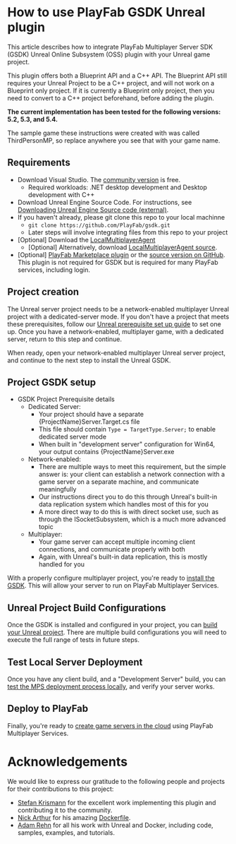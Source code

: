 # How to use PlayFab GSDK Unreal plugin

This article describes how to integrate PlayFab Multiplayer Server SDK (GSDK) Unreal Online Subsystem (OSS) plugin with your Unreal game project.

This plugin offers both a Blueprint API and a C++ API. The Blueprint API still requires your Unreal Project to be a C++ project, and will not work on a Blueprint only project. If it is currently a Blueprint only project, then you need to convert to a C++ project beforehand, before adding the plugin.


**The current implementation has been tested for the following versions: 5.2, 5.3, and 5.4.**

The sample game these instructions were created with was called ThirdPersonMP, so replace anywhere you see that with your game name.

## Requirements

* Download Visual Studio. The [community version](https://visualstudio.microsoft.com/vs/community/) is free.
	* Required workloads: .NET desktop development and Desktop development with C++
* Download Unreal Engine Source Code. For instructions, see [Downloading Unreal Engine Source code (external)](https://docs.unrealengine.com/5.1/en-US/downloading-unreal-engine-source-code/).
* If you haven't already, please git clone this repo to your local machinne
	* ```git clone https://github.com/PlayFab/gsdk.git```
	* Later steps will involve integrating files from this repo to your project
* [Optional] Download the [LocalMultiplayerAgent](https://github.com/PlayFab/MpsAgent/releases)
	* [Optional] Alternatively, download [LocalMultiplayerAgent source](https://github.com/PlayFab/MpsAgent/tree/main/LocalMultiplayerAgent).
* [Optional] [PlayFab Marketplace plugin](https://www.unrealengine.com/marketplace/product/playfab-sdk) or the [source version on GitHub](https://github.com/PlayFab/UnrealMarketplacePlugin/tree/master/5.1/PlayFabPlugin). This plugin is not required for GSDK but is required for many PlayFab services, including login.

## Project creation

The Unreal server project needs to be a network-enabled multiplayer Unreal project with a dedicated-server mode. If you don't have a project that meets these prerequisites, follow our [Unreal prerequisite set up guide](ThirdPersonMPSetup.md) to set one up. Once you have a network-enabled, multiplayer game, with a dedicated server, return to this step and continue.

When ready, open your network-enabled multiplayer Unreal server project, and continue to the next step to install the Unreal GSDK.

## Project GSDK setup

* GSDK Project Prerequisite details
	* Dedicated Server:
		* Your project should have a separate {ProjectName}Server.Target.cs file
		* This file should contain ```Type = TargetType.Server;``` to enable dedicated server mode
		* When built in "development server" configuration for Win64, your output contains {ProjectName}Server.exe
	* Network-enabled:
		* There are multiple ways to meet this requirement, but the simple answer is: your client can establish a network connection with a game server on a separate machine, and communicate meaningfully
		* Our instructions direct you to do this through Unreal's built-in data replication system which handles most of this for you
		* A more direct way to do this is with direct socket use, such as through the ISocketSubsystem, which is a much more advanced topic
	* Multiplayer:
		* Your game server can accept multiple incoming client connections, and communicate properly with both
		* Again, with Unreal's built-in data replication, this is mostly handled for you

With a properly configure multiplayer project, you're ready to [install the GSDK](ThirdPersonMPGSDKSetup.md). This will allow your server to run on PlayFab Multiplayer Services.

## Unreal Project Build Configurations

Once the GSDK is installed and configured in your project, you can [build your Unreal project](ThirdPersonMPBuild.md). There are multiple build configurations you will need to execute the full range of tests in future steps.

## Test Local Server Deployment

Once you have any client build, and a "Development Server" build, you can [test the MPS deployment process locally](ThirdPersonMPLocalDeploy.md), and verify your server works.

## Deploy to PlayFab

Finally, you're ready to [create game servers in the cloud](ThirdPersonMPCloudDeploy.md) using PlayFab Multiplayer Services.

# Acknowledgements

We would like to express our gratitude to the following people and projects for their contributions to this project:

- [Stefan Krismann](https://github.com/stkrwork) for the excellent work implementing this plugin and contributing it to the community.
- [Nick Arthur](https://github.com/narthur157) for his amazing [Dockerfile](https://github.com/narthur157/playfab-gsdk-ue4).
- [Adam Rehn](https://github.com/adamrehn) for all his work with Unreal and Docker, including code, samples, examples, and tutorials.
